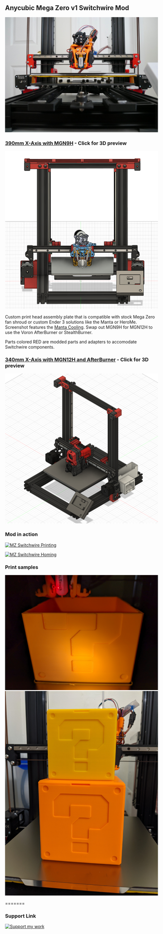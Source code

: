 ## Anycubic Mega Zero v1 Switchwire Mod

![MZ Switchwire](https://github.com/foureight84/MZ-Switchwire/blob/master/images/P1010291.JPG?raw=true)

### [390mm X-Axis with MGN9H](https://rawcdn.githack.com/foureight84/MZ-Switchwire/9763c37dd7dee9f17b365f603a13266c272fb4ee/Anycubic-Mega-Zero-1.0%20-%20Switchwire%20MGN9H%20Gantry-sfa.html "View STEP file") - Click for 3D preview
[![MZ Switchwire](https://github.com/foureight84/MZ-Switchwire/blob/master/images/MZ%20Switchwire%20MGN9H%20390mm.PNG?raw=true)](https://rawcdn.githack.com/foureight84/MZ-Switchwire/9763c37dd7dee9f17b365f603a13266c272fb4ee/Anycubic-Mega-Zero-1.0%20-%20Switchwire%20MGN9H%20Gantry-sfa.html "View STEP file")

Custom print head assembly plate that is compatible with stock Mega Zero fan shroud or custom Ender 3 solutions like the Manta or HeroMe. Screenshot features the [Manta Cooling](https://www.thingiverse.com/thing:4943125). Swap out MGN9H for MGN12H to use the Voron AfterBurner or StealthBurner.

Parts colored RED are modded parts and adapters to accomodate Switchwire components.

### [340mm X-Axis with MGN12H and AfterBurner](https://rawcdn.githack.com/foureight84/MZ-Switchwire/9763c37dd7dee9f17b365f603a13266c272fb4ee/Anycubic-Mega-Zero-1.0%20-%20Switchwire%20MGH12H%20Gantry-sfa.html "View STEP file") - Click for 3D preview
[![MZ Switchwire](https://github.com/foureight84/MZ-Switchwire/blob/master/images/MZ%20Switchwire%20MGN12H%20340mm.PNG?raw=true)](https://rawcdn.githack.com/foureight84/MZ-Switchwire/9763c37dd7dee9f17b365f603a13266c272fb4ee/Anycubic-Mega-Zero-1.0%20-%20Switchwire%20MGH12H%20Gantry-sfa.html "View STEP file")

### Mod in action
[![MZ Switchwire Printing](https://img.youtube.com/vi/JRjAbpS8Tx0/maxresdefault.jpg)](https://youtu.be/JRjAbpS8Tx0 "MZ Switchwire Printing")

[![MZ Switchwire Homing](https://img.youtube.com/vi/6_8q-Ku62cM/maxresdefault.jpg)](https://youtu.be/6_8q-Ku62cM "MZ Switchwire Homing")

### Print samples
![Print Sample](https://github.com/foureight84/MZ-Switchwire/blob/master/images/print1.jpg?raw=true)
![Print Sample](https://github.com/foureight84/MZ-Switchwire/blob/master/images/print2.jpg?raw=true)

=======
### Support Link
[![Support my work](https://www.paypalobjects.com/webstatic/mktg/logo/pp_cc_mark_37x23.jpg)](https://paypal.me/foureight84 "Support my work :D")
